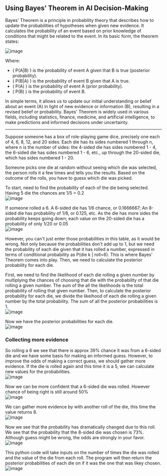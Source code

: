 <h2>Using Bayes' Theorem in AI Decision-Making</h2>

Bayes' Theorem is a principle in probability theory that describes how to update the probabilities of hypotheses when given new evidence. It calculates the probability of an event based on prior knowledge of conditions that might be related to the event. In its basic form, the theorem states:

<img src="https://i.imgur.com/GUai4n5.png" alt="image"/>

Where:
- \( P(A|B) \) is the probability of event A given that B is true (posterior probability).
- \( P(B|A) \) is the probability of event B given that A is true.
- \( P(A) \) is the probability of event A (prior probability).
- \( P(B) \) is the probability of event B.

In simple terms, it allows us to update our initial understanding or belief about an event (A) in light of new evidence or information (B), resulting in a revised belief or probability. Bayes' Theorem is widely used in various fields, including statistics, finance, medicine, and artificial intelligence, to make predictions and informed decisions under uncertainty.

---------------------------------------------------------------------

Suppose someone has a box of role-playing game dice, precisely one each of 4, 6, 8, 12, and 20 sides. Each die has its sides numbered 1 through n, where n is the number of sides: the 4-sided die has sides numbered 1 - 4, the 6-sided die has sides numbered 1 - 6, etc., up through the 20-sided die, which has sides numbered 1 - 20.

Someone picks one die at random without seeing which die was selected, the person rolls it a few times and tells you the results. Based on the outcome of the rolls, you have to guess which die was picked. 

To start, need to find the probability of each of the die being selected. Having 5 die the chances are 1/5 = 0.2
<br/>
<img src="https://i.imgur.com/l5lbG7k.png" alt="image"/>

If someone rolled a 6. A 6-sided die has 1/6 chance, or 0.1666667; An 8-sided die has probability of 1/8, or 0.125, etc. As the die has more sides the probability keeps going down; each value on the 20-sided die has a probability of only 1/20 or 0.05
<br/>
<img src="https://i.imgur.com/04OMvDt.png" alt="image"/>
<br/>


However, you can't just enter those probabilities in this table, as it would be wrong. Not only because the probabilities don't add up to 1, but we need the probability of each die given that it has rolled a number, expressed in terms of conditional probability as P(die k | roll=6). This is where Bayes' Theorem comes into play. Then, we need to calculate the posterior probability for each die. 

First, we need to find the likelihood of each die rolling a given number by multiplying the chances of choosing that die with the probability of that die rolling a given number. The sum of the all the likelihoods is the total probability of rolling that given number. Then, to calculate the posterior probability for each die, we divide the likeihood of each die rolling a given number by the total probability. The sum of all the posterior probabilities is 1. 
<br/>
<img src="https://i.imgur.com/3Adx6RF.png" alt="image"/>
<br/>

Now we have the posterior probabilities for each die.
<br/>
<img src="https://i.imgur.com/DdSRCU3.png" alt="image"/>
<br/>

<h3>Collecting more evidence</h3>

So rolling a 6 we see that there is approx 39% chance it was from a 6-sided die and we have some basis for making an informed guess. However, to improve the odds of making a correct guess, we should gather more evidence. If the die is rolled again and this time it is a 5, we can calculate new values for the probabilities.
<br/>
<img src="https://i.imgur.com/YjTcW6t.png" alt="image"/>
<br/>

Now we can be more confident that a 6-sided die was rolled. However chance of being right is still around 50%
<br/>
<img src="https://i.imgur.com/DWmXpiC.png" alt="image"/>
<br/>

We can gather more evidence by with another roll of the die, this time the value returns 8. 
<br/>
<img src="https://i.imgur.com/o1OFseg.png" alt="image"/>
<br/>

Now we see that the probability has dramatically changed due to this roll. We see that the probability that the 8-sided die was chosen is 73%. Although guess might be wrong, the odds are strongly in your favor. 
<br/>
<img src="https://i.imgur.com/JyqrtCC.png" alt="image"/>
<br/>

This python code will take inputs on the number of times the die was rolled and the value of the die from each roll. The program will then return the posterior probabilities of each die on if it was the one that was likey chosen.  
<img src="https://i.imgur.com/zBFs4LN.jpg" alt="image"/>
